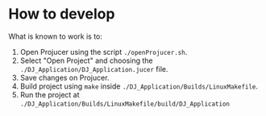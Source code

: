 # How to develop

What is known to work is to:

1. Open Projucer using the script `./openProjucer.sh`.
2. Select "Open Project" and choosing the `./DJ_Application/DJ_Application.jucer` file.
3. Save changes on Projucer.
4. Build project using `make` inside `./DJ_Application/Builds/LinuxMakefile`.
5. Run the project at `./DJ_Application/Builds/LinuxMakefile/build/DJ_Application`
